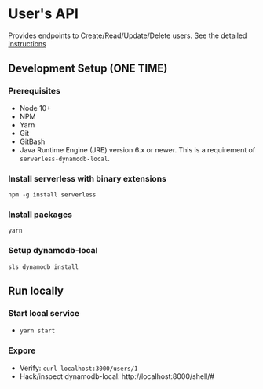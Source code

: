 # User's API
Provides endpoints to Create/Read/Update/Delete users.  See the detailed [instructions](problem-description.md)

## Development Setup (ONE TIME)

### Prerequisites
- Node 10+
- NPM
- Yarn
- Git
- GitBash
- Java Runtime Engine (JRE) version 6.x or newer.  This is a requirement of `serverless-dynamodb-local`.  

### Install serverless with binary extensions
`npm -g install serverless`

### Install packages
`yarn`

### Setup dynamodb-local
`sls dynamodb install`

## Run locally

### Start local service
- `yarn start` 

### Expore
- Verify: `curl localhost:3000/users/1`
- Hack/inspect dynamodb-local: http://localhost:8000/shell/#